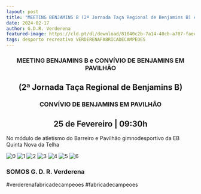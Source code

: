 ```yaml
---
layout: post
title: "MEETING BENJAMINS B (2ª Jornada Taça Regional de Benjamins B) e CONVÍVIO DE BENJAMINS EM PAVILHÃO"
date: 2024-02-17
author: G.D.R. Verderena
featured-image: https://cld.pt/dl/download/81040c2b-7a14-48cb-a707-faec490fab17/cartaz.jpeg
tags: desporto recreativo VERDERENAFABRICADECAMPEOES
---
```


<CENTER><H3>MEETING BENJAMINS B e CONVÍVIO DE BENJAMINS EM PAVILHÃO</H3></CENTER>
<CENTER><H2>(2ª Jornada Taça Regional de Benjamins B) </H2></CENTER>

<CENTER><H3> CONVÍVIO DE BENJAMINS EM PAVILHÃO </H3></CENTER>


<CENTER><H2>25 de Fevereiro | 09:30h</H2></CENTER>

No módulo de atletismo do Barreiro e
Pavilhão gimnodesportivo da EB Quinta Nova da Telha

![0](https://cld.pt/dl/download/81040c2b-7a14-48cb-a707-faec490fab17/cartaz.jpeg)
![1](https://cld.pt/dl/download/9189fd07-01cc-47b3-a407-0c3c7b4e3797/Benj-A-1-1.jpg)
![2](https://cld.pt/dl/download/f600dc48-7d54-4e96-82e1-510b7d925dc1/Benj-B-2-2.jpg)
![3](https://cld.pt/dl/download/ab2750c3-3403-4d3e-bcf1-8551f61e755c/Benj-A-1.jpeg)
![4](https://cld.pt/dl/download/d76635d7-7b94-4676-8d09-8ccdbf1e1fd7/Benj-A-2.jpeg)
![5](https://cld.pt/dl/download/02f48818-a05a-48ce-b730-2af5f3f838d5/Benj-A-3.jpeg)
![6](https://cld.pt/dl/download/db329765-0d62-42aa-bed0-87bf59256a87/Benj-A-4.jpeg)

<H3>SOMOS G. D. R. Verderena</H3>

#verderenafabricadecampeoes #fabricadecampeoes 
